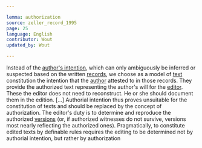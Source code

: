 ```yaml
---

lemma: authorization
source: zeller_record_1995
page: 25
language: English
contributor: Wout
updated_by: Wout

---
```


Instead of the [author's intention](intentionality), which can only ambiguously be inferred or suspected based on the written [records](record.html), we choose as a model of [text](text.html) constitution the intention that the [author](author.html) attested to in those records. They provide the authorized text representing the author's will for the [editor](editor.html). These the editor does not need to reconstruct. He or she should document them in the edition. [...] Authorial intention thus proves unsuitable for the constitution of texts and should be replaced by the concept of authorization. The editor's duty is to determine and reproduce the authorized [versions](version.html) (or, if authorized witnesses do not survive, versions most nearly reflecting the authorized ones). Pragmatically, to constitute edited texts by definable rules requires the editing to be determined not by authorial intention, but rather by authorization
